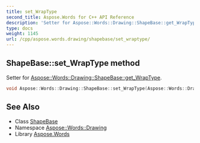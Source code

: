 ```yaml
---
title: set_WrapType
second_title: Aspose.Words for C++ API Reference
description: 'Setter for Aspose::Words::Drawing::ShapeBase::get_WrapType.'
type: docs
weight: 1145
url: /cpp/aspose.words.drawing/shapebase/set_wraptype/
---
```

## ShapeBase::set_WrapType method


Setter for [Aspose::Words::Drawing::ShapeBase::get_WrapType](../get_wraptype/).

```cpp
void Aspose::Words::Drawing::ShapeBase::set_WrapType(Aspose::Words::Drawing::WrapType value)
```

## See Also

* Class [ShapeBase](../)
* Namespace [Aspose::Words::Drawing](../../)
* Library [Aspose.Words](../../../)
